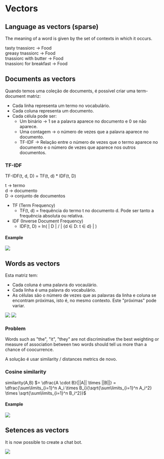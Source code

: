 # Vectors

## Language as vectors (sparse)

The meaning of a word is given by the set of contexts in which it occurs.

tasty tnassiorc -> Food<br>
greasy tnassiorc -> Food<br>
tnassiorc with butter -> Food<br>
tnassiorc for breakfast -> Food

## Documents as vectors

Quando temos uma coleção de documents, é possível criar uma term-document matriz:<br>

- Cada linha representa um termo no vocabulário.
- Cada coluna representa um documento.
- Cada célula pode ser:
  - Um binário -> 1 se a palavra aparece no documento e 0 se não aparece.
  - Uma contagem -> o número de vezes que a palavra aparece no documento.
  - TF-IDF -> Relação entre o número de vezes que o termo aparece no documento e o número de vezes que aparece nos outros documentos.

### TF-IDF

TF-IDF(t, d, D) = TF(t, d) \* IDF(t, D)

t -> termo<br>
d -> documento<br>
D -> conjunto de documentos

- TF (Term Frequency)
  - TF(t, d) = frequência do termo t no documento d. Pode ser tanto a frequência absoluta ou relativa.
- IDF (Inverse Document Frequency)
  - IDF(t, D) = ln( | D | / | {d $\in$ D: t $\in$ d} | )

#### Example

<img src="Imagens/Aula5 TF-IDF.png">

## Words as vectors

Esta matriz tem:

- Cada coluna é uma palavra do vocaulário.
- Cada linha é uma palavra do vocabulário.
- As células são o número de vezes que as palavras da linha e coluna se encontram próximas, isto é, no mesmo contexto. Este "próximas" pode variar.

<img src="Imagens/Aula5 Words vectors.png">

<img src="Imagens/Aula5 Words vectors context.png">

### Problem

Words such as "the", "it", "they" are not discriminative the best weighting or measure of association between two words should tell us more than a chance of coocurrence.

A solução é usar similarity / distances metrics de novo.

### Cosine similarity

similarity(A,B) $= \dfrac{A \cdot B}{||A|| \times ||B||} = \dfrac{\sum\limits_{i=1}^n A_i \times B_i}{\sqrt{\sum\limits_{i=1}^n A_i^2} \times \sqrt{\sum\limits_{i=1}^n B_i^2}}$

#### Example

<img src="Imagens/Aula5 Cosine similarity.png">

## Setences as vectors

It is now possible to create a chat bot.

<img src="Imagens/Aula5 Chatbot.png">
